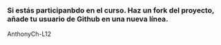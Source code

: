 ### Si estás participanbdo en el curso. Haz un fork del proyecto, añade tu usuario de Github en una nueva línea.

AnthonyCh-L12